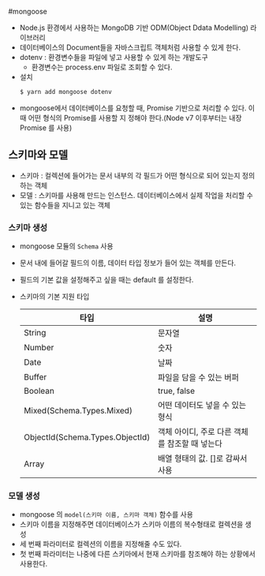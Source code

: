 #mongoose
- Node.js 환경에서 사용하는 MongoDB 기반 ODM(Object Ddata Modelling) 라이브러리
- 데이터베이스의 Document들을 자바스크립트 객체처럼 사용할 수 있게 한다.
- dotenv : 환경변수들을 파일에 넣고 사용할 수 있게 하는 개발도구
    - 환경변수는 process.env 파일로 조회할 수 있다.
- 설치
    ```s
    $ yarn add mongoose dotenv
    ```
- mongoose에서 데이터베이스를 요청할 때, Promise 기반으로 처리할 수 있다. 이때 어떤 형식의 Promise를 사용할 지 정해야 한다.(Node v7 이후부터는 내장 Promise 를 사용)

## 스키마와 모델
- 스키마 : 컬렉션에 들어가는 문서 내부의 각 필드가 어떤 형식으로 되어 있는지 정의하는 객체
- 모델 : 스키마를 사용해 만드는 인스턴스. 데이터베이스에서 실제 작업을 처리할 수 있는 함수들을 지니고 있는 객체

### 스키마 생성
- mongoose 모듈의 `Schema` 사용
- 문서 내에 들어갈 필드의 이름, 데이터 타입 정보가 들어 있는 객체를 만든다.
- 필드의 기본 값을 설정해주고 싶을 때는 default 를 설정한다.
- 스키마의 기본 지원 타입

    |타입|설명|
    |-----|-----|
    |String|문자열|
    |Number|숫자|
    |Date|날짜|
    |Buffer|파일을 담을 수 있는 버퍼|
    |Boolean|true, false|
    |Mixed(Schema.Types.Mixed)|어떤 데이터도 넣을 수 있는 형식|
    |ObjectId(Schema.Types.ObjectId)|객체 아이디, 주로 다른 객체를 참조할 때 넣는다|
    |Array|배열 형태의 값. []로 감싸서 사용|

### 모델 생성
- mongoose 의 `model(스키마 이름, 스키마 객체)` 함수를 사용
- 스키마 이름을 지정해주면 데이터베이스가 스키마 이름의 복수형태로 컬렉션을 생성
- 세 번째 파라미터로 컬렉션의 이름을 지정해줄 수도 있다.
- 첫 번째 파라미터는 나중에 다른 스키마에서 현재 스키마를 참조해야 하는 상황에서 사용한다.